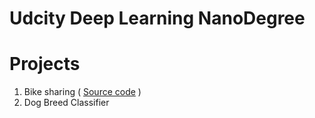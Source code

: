 # Udcity Deep Learning NanoDegree

# Projects
1. Bike sharing ( [Source code](https://github.com/Iamsdt/UdacityDeepLearningNanodegree/blob/master/Neural%20Networks/Project1/Project%201.ipynb) )
2. Dog Breed Classifier
